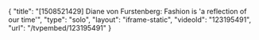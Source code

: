 {
    "title": "[1508521429] Diane von Furstenberg: Fashion is 'a reflection of our time'",
    "type": "solo",
    "layout": "iframe-static",
    "videoId": "123195491",
    "url": "\/tvpembed\/123195491"
}